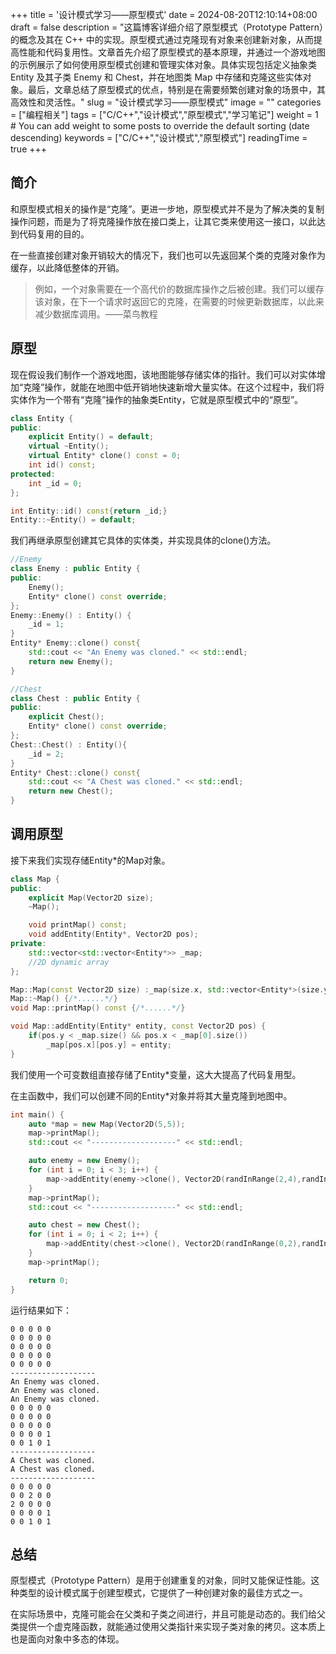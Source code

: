 +++
title = '设计模式学习——原型模式'
date = 2024-08-20T12:10:14+08:00
draft = false
description = "这篇博客详细介绍了原型模式（Prototype Pattern）的概念及其在 C++ 中的实现。原型模式通过克隆现有对象来创建新对象，从而提高性能和代码复用性。文章首先介绍了原型模式的基本原理，并通过一个游戏地图的示例展示了如何使用原型模式创建和管理实体对象。具体实现包括定义抽象类 Entity 及其子类 Enemy 和 Chest，并在地图类 Map 中存储和克隆这些实体对象。最后，文章总结了原型模式的优点，特别是在需要频繁创建对象的场景中，其高效性和灵活性。"
slug = "设计模式学习——原型模式"
image = ""
categories = ["编程相关"]
tags = ["C/C++","设计模式","原型模式","学习笔记"]
weight = 1       # You can add weight to some posts to override the default sorting (date descending)
keywords = ["C/C++","设计模式","原型模式"]
readingTime = true
+++

## 简介

和原型模式相关的操作是“克隆”。更进一步地，原型模式并不是为了解决类的复制操作问题，而是为了将克隆操作放在接口类上，让其它类来使用这一接口，以此达到代码复用的目的。

在一些直接创建对象开销较大的情况下，我们也可以先返回某个类的克隆对象作为缓存，以此降低整体的开销。

> 例如，一个对象需要在一个高代价的数据库操作之后被创建。我们可以缓存该对象，在下一个请求时返回它的克隆，在需要的时候更新数据库，以此来减少数据库调用。——菜鸟教程

## 原型

现在假设我们制作一个游戏地图，该地图能够存储实体的指针。我们可以对实体增加“克隆”操作，就能在地图中低开销地快速新增大量实体。在这个过程中，我们将实体作为一个带有“克隆”操作的抽象类Entity，它就是原型模式中的“原型”。

```cpp
class Entity {
public:
    explicit Entity() = default;
    virtual ~Entity();
    virtual Entity* clone() const = 0;
    int id() const;
protected:
    int _id = 0;
};

int Entity::id() const{return _id;}
Entity::~Entity() = default;
```

我们再继承原型创建其它具体的实体类，并实现具体的clone()方法。

```cpp
//Enemy
class Enemy : public Entity {
public:
    Enemy();
    Entity* clone() const override;
};
Enemy::Enemy() : Entity() {
    _id = 1;
}
Entity* Enemy::clone() const{
    std::cout << "An Enemy was cloned." << std::endl;
    return new Enemy();
}
```

```cpp
//Chest
class Chest : public Entity {
public:
    explicit Chest();
    Entity* clone() const override;
};
Chest::Chest() : Entity(){
    _id = 2;
}
Entity* Chest::clone() const{
    std::cout << "A Chest was cloned." << std::endl;
    return new Chest();
}
```

## 调用原型

接下来我们实现存储Entity*的Map对象。

```cpp
class Map {
public:
    explicit Map(Vector2D size);
    ~Map();

    void printMap() const;
    void addEntity(Entity*, Vector2D pos);
private:
    std::vector<std::vector<Entity*>> _map;
    //2D dynamic array
};

Map::Map(const Vector2D size) :_map(size.x, std::vector<Entity*>(size.y,nullptr)){}
Map::~Map() {/*......*/}
void Map::printMap() const {/*......*/}

void Map::addEntity(Entity* entity, const Vector2D pos) {
    if(pos.y < _map.size() && pos.x < _map[0].size())
        _map[pos.x][pos.y] = entity;
}
```

我们使用一个可变数组直接存储了Entity*变量，这大大提高了代码复用型。

在主函数中，我们可以创建不同的Entity*对象并将其大量克隆到地图中。

```cpp
int main() {
    auto *map = new Map(Vector2D(5,5));
    map->printMap();
    std::cout << "-------------------" << std::endl;

    auto enemy = new Enemy();
    for (int i = 0; i < 3; i++) {
        map->addEntity(enemy->clone(), Vector2D(randInRange(2,4),randInRange(2,4)));
    }
    map->printMap();
    std::cout << "-------------------" << std::endl;

    auto chest = new Chest();
    for (int i = 0; i < 2; i++) {
        map->addEntity(chest->clone(), Vector2D(randInRange(0,2),randInRange(0,2)));
    }
    map->printMap();

    return 0;
}
```

运行结果如下：

```text
0 0 0 0 0
0 0 0 0 0
0 0 0 0 0
0 0 0 0 0
0 0 0 0 0
-------------------
An Enemy was cloned.
An Enemy was cloned.
An Enemy was cloned.
0 0 0 0 0
0 0 0 0 0
0 0 0 0 0
0 0 0 0 1
0 0 1 0 1
-------------------
A Chest was cloned.
A Chest was cloned.
-------------------
0 0 0 0 0
0 0 2 0 0
2 0 0 0 0
0 0 0 0 1
0 0 1 0 1
```

## 总结

原型模式（Prototype Pattern）是用于创建重复的对象，同时又能保证性能。这种类型的设计模式属于创建型模式，它提供了一种创建对象的最佳方式之一。

在实际场景中，克隆可能会在父类和子类之间进行，并且可能是动态的。我们给父类提供一个虚克隆函数，就能通过使用父类指针来实现子类对象的拷贝。这本质上也是面向对象中多态的体现。
